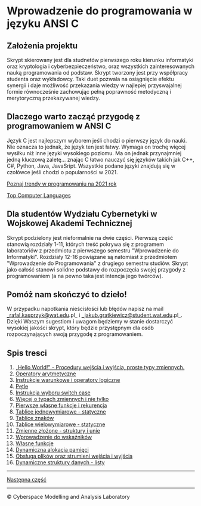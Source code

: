 # Wprowadzenie do programowania w języku ANSI C

## Założenia projektu

Skrypt skierowany jest dla studnetów pierwszego roku kierunku informatyki oraz kryptologia i cyberbezpieczeństwo, oraz wszystkich zainteresowanych nauką programowania od podstaw. Skrypt tworzony jest przy współpracy studenta oraz wykładowcy. Taki duet pozwala na osiągnięcie efektu synergii i daje możliwość przekazania wiedzy w najlepiej przyswajalnej formie równocześnie zachowując pełną poprawność metodyczną i merytoryczną przekazywanej wiedzy.

## Dlaczego warto zacząć przygodę z programowaniem w ANSI C

Język C jest najlepszym wyborem jeśli chodzi o pierwszy język do nauki. Nie oznacza to jednak, że język ten jest łatwy. Wymaga on trochę więcej wysiłku niż inne języki wysokiego poziomu. Ma on jednak przynajmniej jedną kluczową zaletę... znając C łatwo nauczyć się języków takich jak C++, C#, Python, Java, JavaSript. Wszystkie podane języki znajdują się w czołówce jeśli chodzi o popularności w 2021. 

[Poznaj trendy w programowaniu na 2021 rok](https://bulldogjob.pl/news/1479-poznaj-trendy-w-programowaniu-na-2021-rok)

[Top Computer Languages](https://statisticstimes.com/tech/top-computer-languages.php)

## Dla studentów Wydziału Cybernetyki w Wojskowej Akademi Technicznej

Skrypt podzielony jest nieformalnie na dwie części. Pierwszą część stanowią rozdziały 1-11, których treść pokrywa się z programem laboratoriów z przedmiotu z pierwszego semestru "Wprowadzenie do Informatyki". Rozdziały 12-16 powiązane są natomiast z przedmiotem "Wprowadzenie do Programowania" z drugiego semestru studiów. Skrypt jako całość stanowi solidne podstawy do rozpoczęcia swojej przygody z programowaniem (a na pewno taka jest intencja jego twórców). 

## Pomóż nam skończyć to dzieło!

W przypadku napotkania nieścisłości lub błędów napisz na mail _rafal.kasprzyk@wat.edu.pl_ i _jakub.gratkiewicz@student.wat.edu.pl_. Dzięki Waszym sugestiom i uwagom będziemy w stanie dostarczyć wysokiej jakości skrypt, który będzie przystępnym dla osób rozpoczynających swoją przygodę z programowaniem. 

## Spis tresci
1. [„Hello World!" - Procedury wejścia i wyjścia, proste typy zmiennych.](https://github.com/CyberMALab/Hello-World-czyli-procerudy-wej-cia-i-wyj-cia-proste-typy-zmiennych.git)
1. [Operatory arytmetyczne](https://github.com/CyberMALab/Operatory-arytmetyczne.git)
1. [Instrukcje warunkowe i operatory logiczne](https://github.com/CyberMALab/Instrukcja-warunkowa.git)
1. [Pętle](https://github.com/CyberMALab/Petle.git)
1. [Instrukcja wyboru switch case](https://github.com/CyberMALab/Instrukcja-wyboru-switch-case.git)
1. [Więcej o typach zmiennych i nie tylko](https://github.com/CyberMALab/Wiecej-o-typach-zmiennych-i-nie-tylko.git)
1. [Pierwsze własne funkcje i rekurencja](https://github.com/CyberMALab/Pierwsze-wlasne-funkcje-i-rekurencja.git)
1. [Tablice jednowymiarowe - statyczne](https://github.com/CyberMALab/Tablice-jednowymiarowe.git)
1. [Tablice znaków](https://github.com/CyberMALab/Tablice-znakow.git)
1. [Tablice wielowymiarowe - statyczne](https://github.com/CyberMALab/Tablice-wielowymiarowe-statyczne.git)
1. [Zmienne złożone - struktury i unie](https://github.com/CyberMALab/Zmienne-zlozone-struktury-i-unie.git)
1. [Wprowadzenie do wskaźników](https://github.com/CyberMALab/Wprowadzenie-do-wskaznikow.git)
1. [Własne funkcje](https://github.com/CyberMALab/Wlasne-funkcje.git)
1. [Dynamiczna alokacja pamięci](https://github.com/CyberMALab/Comming-Soon.git)
1. [Obsługa plików oraz strumieni wejścia i wyjścia](https://github.com/CyberMALab/Comming-Soon.git)
1. [Dynamiczne struktury danych - listy](https://github.com/CyberMALab/Comming-Soon.git)

***
[Następna część](https://github.com/CyberMALab/Hello-World-czyli-procerudy-wej-cia-i-wyj-cia-proste-typy-zmiennych.git)
***
&copy; Cyberspace Modelling and Analysis Laboratory



